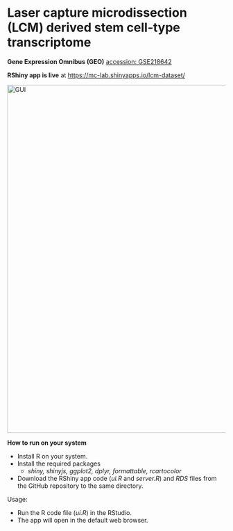 # Laser capture microdissection (LCM) derived stem cell-type transcriptome 

**Gene Expression Omnibus (GEO)** [accession: GSE218642](https://www.ncbi.nlm.nih.gov/geo/query/acc.cgi?acc=GSE218642)

**RShiny app is live** at https://mc-lab.shinyapps.io/lcm-dataset/

<img width="800" alt="GUI" style="position:center" src="https://github.com/mrizwanriaz/lcm-dataset/assets/77746474/02e03f76-8d57-4edb-ae38-a9403eacbe33">

**How to run on your system**

- Install R on your system.
- Install the required packages
  - _shiny, shinyjs, ggplot2, dplyr, formattable, rcartocolor_
- Download the RShiny app code (_ui.R_ and _server.R_) and _RDS_ files from the GitHub repository to the same directory.
  
Usage:

- Run the R code file (_ui.R_) in the RStudio.
- The app will open in the default web browser.
